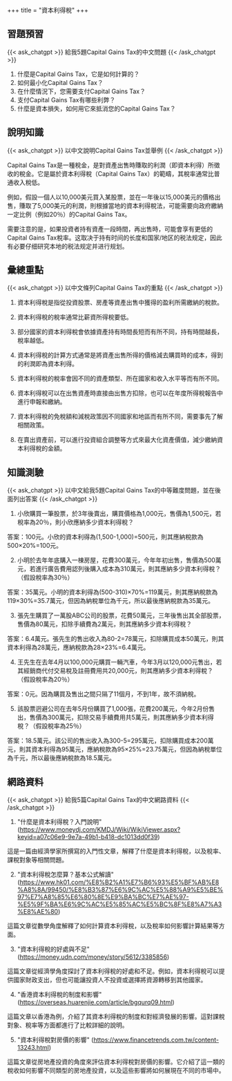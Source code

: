 +++
title = "資本利得稅"
+++
## 習題預習
{{< ask_chatgpt >}}
給我5題Capital Gains Tax的中文問題
{{< /ask_chatgpt >}}



1. 什麼是Capital Gains Tax，它是如何計算的？
2. 如何最小化Capital Gains Tax？
3. 在什麼情況下，您需要支付Capital Gains Tax？
4. 支付Capital Gains Tax有哪些利弊？
5. 什麼是資本損失，如何用它來抵消您的Capital Gains Tax？   

## 說明知識
{{< ask_chatgpt >}}
以中文說明Capital Gains Tax並舉例
{{< /ask_chatgpt >}}



Capital Gains Tax是一種稅金，是對資產出售時賺取的利潤（即資本利得）所徵收的稅金。它是屬於資本利得稅（Capital Gains Tax）的範疇，其稅率通常比普通收入稅低。

例如，假設一個人以10,000美元買入某股票，並在一年後以15,000美元的價格出售，賺取了5,000美元的利潤，則根據當地的資本利得稅法，可能需要向政府繳納一定比例（例如20％）的Capital Gains Tax。

需要注意的是，如果投資者持有資產一段時間，再出售時，可能會享有更低的Capital Gains Tax稅率。这取决于持有时间的长度和国家/地区的税法规定，因此有必要仔细研究本地的税法规定并进行规划。   

## 彙總重點
{{< ask_chatgpt >}}
以中文條列Capital Gains Tax的重點
{{< /ask_chatgpt >}}



1. 資本利得稅是指從投資股票、房產等資產出售中獲得的盈利所需繳納的稅款。

2. 資本利得稅的稅率通常比薪資所得稅要低。

3. 部分國家的資本利得稅會依據資產持有時間長短而有所不同，持有時間越長，稅率越低。

4. 資本利得稅的計算方式通常是將資產出售所得的價格減去購買時的成本，得到的利潤即為資本利得。

5. 資本利得稅的稅率會因不同的資產類型、所在國家和收入水平等而有所不同。

6. 資本利得稅可以在出售資產時直接由出售方扣除，也可以在年度所得稅報告中進行申報和繳納。

7. 資本利得稅的免稅額和減稅政策因不同國家和地區而有所不同，需要事先了解相關政策。

8. 在賣出資產前，可以進行投資組合調整等方式來最大化資產價值，減少繳納資本利得稅的金額。   

## 知識測驗
{{< ask_chatgpt >}}
以中文給我5題Capital Gains Tax的中等難度問題，並在後面列出答案
{{< /ask_chatgpt >}}



1. 小欣購買一筆股票，於3年後賣出，購買價格為1,000元，售價為1,500元，若稅率為20％，則小欣應納多少資本利得稅？

答案：100元。小欣的資本利得為(1,500-1,000)=500元，則其應納稅款為500×20%=100元。

2. 小明於去年年底購入一棟房屋，花費300萬元，今年年初出售，售價為500萬元，若進行廣告費用認列後購入成本為310萬元，則其應納多少資本利得稅？（假設稅率為30％）

答案：35萬元。小明的資本利得為(500-310)×70%=119萬元，則其應納稅款為119×30%=35.7萬元，但因為納稅單位為千元，所以最後應納稅款為35萬元。

3. 張先生購買了一萬股ABC公司的股票，花費50萬元，三年後售出其全部股票，售價為80萬元，扣除手續費為2萬元，則其應納多少資本利得稅？

答案：6.4萬元。張先生的售出收入為80-2=78萬元，扣除購買成本50萬元，則其資本利得為28萬元，應納稅款為28×23%=6.4萬元。

4. 王先生在去年4月以100,000元購買一輛汽車，今年3月以120,000元售出，若其經銷商代付交易稅及註冊費用共20,000元，則其應納多少資本利得稅？（假設稅率為20％）

答案：0元。因為購買及售出之間只隔了11個月，不到1年，故不須納稅。

5. 該股票迥避公司在去年5月份購買了1,000張，花費200萬元，今年2月份售出，售價為300萬元，扣除交易手續費用共5萬元，則其應納多少資本利得稅？（假設稅率為25％）

答案：18.5萬元。該公司的售出收入為300-5=295萬元，扣除購買成本200萬元，則其資本利得為95萬元，應納稅款為95×25%=23.75萬元，但因為納稅單位為千元，所以最後應納稅款為18.5萬元。   

## 網路資料
{{< ask_chatgpt >}}
給我5篇Capital Gains Tax的中文網路資料
{{< /ask_chatgpt >}}



1. "什麼是資本利得稅？入門說明" (https://www.moneydj.com/KMDJ/Wiki/WikiViewer.aspx?keyid=a07c06e9-9e7a-49b1-b418-dc1013dd0f39)

這是一篇由經濟學家所撰寫的入門性文章，解釋了什麼是資本利得稅，以及稅率、課稅對象等相關問題。

2. "資本利得稅怎麼算？基本公式解讀" (https://www.hk01.com/%E8%B2%A1%E7%B6%93%E5%BF%AB%E8%A8%8A/99450/%E8%B3%87%E6%9C%AC%E5%88%A9%E5%BE%97%E7%A8%85%E6%80%8E%E9%BA%BC%E7%AE%97-%E5%9F%BA%E6%9C%AC%E5%85%AC%E5%BC%8F%E8%A7%A3%E8%AE%80)

這篇文章從數學角度解釋了如何計算資本利得稅，以及稅率如何影響計算結果等方面。

3. "資本利得稅的好處與不足" (https://money.udn.com/money/story/5612/3385856)

這篇文章從經濟學角度探討了資本利得稅的好處和不足。例如，資本利得稅可以提供國家財政支出，但也可能讓投資人不投資或選擇將資源轉移到其他國家。

4. "香港資本利得稅的制度和影響" (https://overseas.huarenjie.com/article/bgqurq09.html)

這篇文章以香港為例，介紹了其資本利得稅的制度和對經濟發展的影響。這對課稅對象、稅率等方面都進行了比較詳細的說明。

5. "資本利得稅對房價的影響" (https://www.financetrends.com.tw/content-13243.html)

這篇文章從房地產投資的角度來評估資本利得稅對房價的影響。它介紹了這一類的稅收如何影響不同類型的房地產投資，以及這些影響將如何展現在不同的市場中。   

